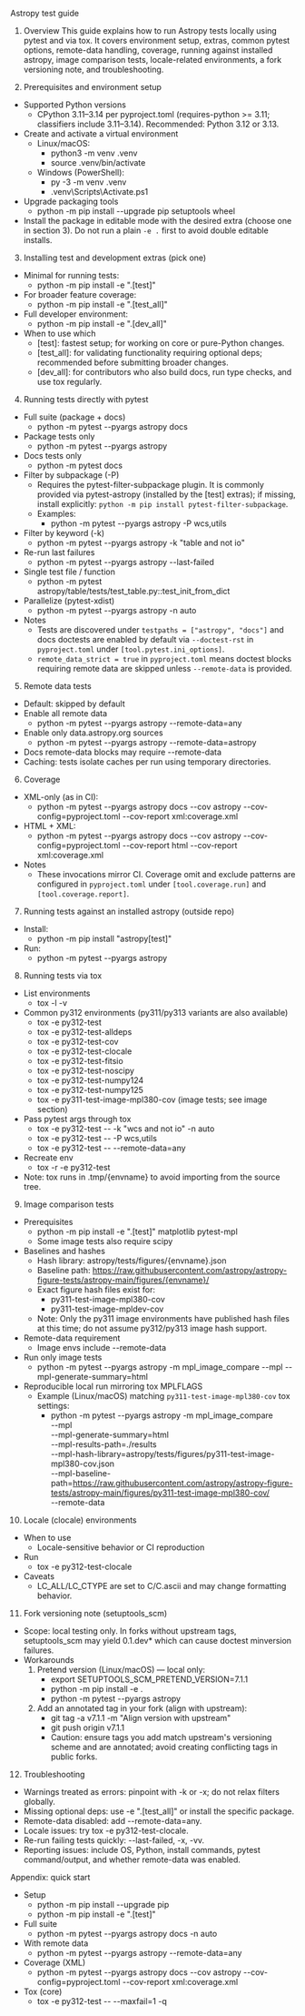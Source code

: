 
Astropy test guide

1) Overview
This guide explains how to run Astropy tests locally using pytest and via tox. It covers environment setup, extras, common pytest options, remote-data handling, coverage, running against installed astropy, image comparison tests, locale-related environments, a fork versioning note, and troubleshooting.

2) Prerequisites and environment setup
- Supported Python versions
  - CPython 3.11–3.14 per pyproject.toml (requires-python >= 3.11; classifiers include 3.11–3.14). Recommended: Python 3.12 or 3.13.
- Create and activate a virtual environment
  - Linux/macOS:
    - python3 -m venv .venv
    - source .venv/bin/activate
  - Windows (PowerShell):
    - py -3 -m venv .venv
    - .venv\Scripts\Activate.ps1
- Upgrade packaging tools
  - python -m pip install --upgrade pip setuptools wheel
- Install the package in editable mode with the desired extra (choose one in section 3). Do not run a plain `-e .` first to avoid double editable installs.

3) Installing test and development extras (pick one)
- Minimal for running tests:
  - python -m pip install -e ".[test]"
- For broader feature coverage:
  - python -m pip install -e ".[test_all]"
- Full developer environment:
  - python -m pip install -e ".[dev_all]"
- When to use which
  - [test]: fastest setup; for working on core or pure-Python changes.
  - [test_all]: for validating functionality requiring optional deps; recommended before submitting broader changes.
  - [dev_all]: for contributors who also build docs, run type checks, and use tox regularly.

4) Running tests directly with pytest
- Full suite (package + docs)
  - python -m pytest --pyargs astropy docs
- Package tests only
  - python -m pytest --pyargs astropy
- Docs tests only
  - python -m pytest docs
- Filter by subpackage (-P)
  - Requires the pytest-filter-subpackage plugin. It is commonly provided via pytest-astropy (installed by the [test] extras); if missing, install explicitly: `python -m pip install pytest-filter-subpackage`.
  - Examples:
    - python -m pytest --pyargs astropy -P wcs,utils
- Filter by keyword (-k)
  - python -m pytest --pyargs astropy -k "table and not io"
- Re-run last failures
  - python -m pytest --pyargs astropy --last-failed
- Single test file / function
  - python -m pytest astropy/table/tests/test_table.py::test_init_from_dict
- Parallelize (pytest-xdist)
  - python -m pytest --pyargs astropy -n auto
- Notes
  - Tests are discovered under `testpaths = ["astropy", "docs"]` and docs doctests are enabled by default via `--doctest-rst` in `pyproject.toml` under `[tool.pytest.ini_options]`.
  - `remote_data_strict = true` in `pyproject.toml` means doctest blocks requiring remote data are skipped unless `--remote-data` is provided.

5) Remote data tests
- Default: skipped by default
- Enable all remote data
  - python -m pytest --pyargs astropy --remote-data=any
- Enable only data.astropy.org sources
  - python -m pytest --pyargs astropy --remote-data=astropy
- Docs remote-data blocks may require --remote-data
- Caching: tests isolate caches per run using temporary directories.

6) Coverage
- XML-only (as in CI):
  - python -m pytest --pyargs astropy docs --cov astropy --cov-config=pyproject.toml --cov-report xml:coverage.xml
- HTML + XML:
  - python -m pytest --pyargs astropy docs --cov astropy --cov-config=pyproject.toml --cov-report html --cov-report xml:coverage.xml
- Notes
  - These invocations mirror CI. Coverage omit and exclude patterns are configured in `pyproject.toml` under `[tool.coverage.run]` and `[tool.coverage.report]`.

7) Running tests against an installed astropy (outside repo)
- Install:
  - python -m pip install "astropy[test]"
- Run:
  - python -m pytest --pyargs astropy

8) Running tests via tox
- List environments
  - tox -l -v
- Common py312 environments (py311/py313 variants are also available)
  - tox -e py312-test
  - tox -e py312-test-alldeps
  - tox -e py312-test-cov
  - tox -e py312-test-clocale
  - tox -e py312-test-fitsio
  - tox -e py312-test-noscipy
  - tox -e py312-test-numpy124
  - tox -e py312-test-numpy125
  - tox -e py311-test-image-mpl380-cov (image tests; see image section)
- Pass pytest args through tox
  - tox -e py312-test -- -k "wcs and not io" -n auto
  - tox -e py312-test -- -P wcs,utils
  - tox -e py312-test -- --remote-data=any
- Recreate env
  - tox -r -e py312-test
- Note: tox runs in .tmp/{envname} to avoid importing from the source tree.

9) Image comparison tests
- Prerequisites
  - python -m pip install -e ".[test]" matplotlib pytest-mpl
  - Some image tests also require scipy
- Baselines and hashes
  - Hash library: astropy/tests/figures/{envname}.json
  - Baseline path: https://raw.githubusercontent.com/astropy/astropy-figure-tests/astropy-main/figures/{envname}/
  - Exact figure hash files exist for:
    - py311-test-image-mpl380-cov
    - py311-test-image-mpldev-cov
  - Note: Only the py311 image environments have published hash files at this time; do not assume py312/py313 image hash support.
- Remote-data requirement
  - Image envs include --remote-data
- Run only image tests
  - python -m pytest --pyargs astropy -m mpl_image_compare --mpl --mpl-generate-summary=html
- Reproducible local run mirroring tox MPLFLAGS
  - Example (Linux/macOS) matching `py311-test-image-mpl380-cov` tox settings:
    - python -m pytest --pyargs astropy -m mpl_image_compare \
        --mpl \
        --mpl-generate-summary=html \
        --mpl-results-path=./results \
        --mpl-hash-library=astropy/tests/figures/py311-test-image-mpl380-cov.json \
        --mpl-baseline-path=https://raw.githubusercontent.com/astropy/astropy-figure-tests/astropy-main/figures/py311-test-image-mpl380-cov/ \
        --remote-data

10) Locale (clocale) environments
- When to use
  - Locale-sensitive behavior or CI reproduction
- Run
  - tox -e py312-test-clocale
- Caveats
  - LC_ALL/LC_CTYPE are set to C/C.ascii and may change formatting behavior.

11) Fork versioning note (setuptools_scm)
- Scope: local testing only. In forks without upstream tags, setuptools_scm may yield 0.1.dev* which can cause doctest minversion failures.
- Workarounds
  1) Pretend version (Linux/macOS) — local only:
     - export SETUPTOOLS_SCM_PRETEND_VERSION=7.1.1
     - python -m pip install -e .
     - python -m pytest --pyargs astropy
  2) Add an annotated tag in your fork (align with upstream):
     - git tag -a v7.1.1 -m "Align version with upstream"
     - git push origin v7.1.1
     - Caution: ensure tags you add match upstream's versioning scheme and are annotated; avoid creating conflicting tags in public forks.

12) Troubleshooting
- Warnings treated as errors: pinpoint with -k or -x; do not relax filters globally.
- Missing optional deps: use -e ".[test_all]" or install the specific package.
- Remote-data disabled: add --remote-data=any.
- Locale issues: try tox -e py312-test-clocale.
- Re-run failing tests quickly: --last-failed, -x, -vv.
- Reporting issues: include OS, Python, install commands, pytest command/output, and whether remote-data was enabled.

Appendix: quick start
- Setup
  - python -m pip install --upgrade pip
  - python -m pip install -e ".[test]"
- Full suite
  - python -m pytest --pyargs astropy docs -n auto
- With remote data
  - python -m pytest --pyargs astropy --remote-data=any
- Coverage (XML)
  - python -m pytest --pyargs astropy docs --cov astropy --cov-config=pyproject.toml --cov-report xml:coverage.xml
- Tox (core)
  - tox -e py312-test -- --maxfail=1 -q
